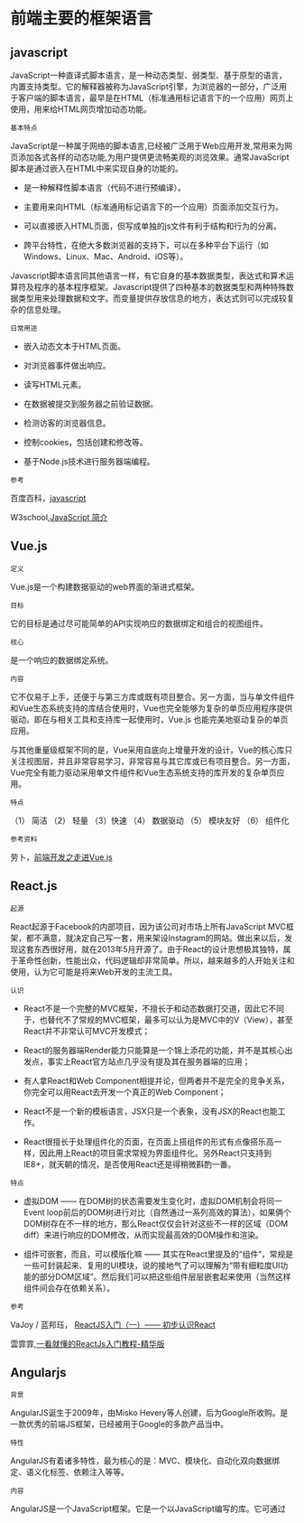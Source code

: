 # 前端主要的框架语言

## javascript

JavaScript一种直译式脚本语言，是一种动态类型、弱类型、基于原型的语言，内置支持类型。它的解释器被称为JavaScript引擎，为浏览器的一部分，广泛用于客户端的脚本语言，最早是在HTML（标准通用标记语言下的一个应用）网页上使用，用来给HTML网页增加动态功能。

`基本特点`

JavaScript是一种属于网络的脚本语言,已经被广泛用于Web应用开发,常用来为网页添加各式各样的动态功能,为用户提供更流畅美观的浏览效果。通常JavaScript脚本是通过嵌入在HTML中来实现自身的功能的。

- 是一种解释性脚本语言（代码不进行预编译）。

- 主要用来向HTML（标准通用标记语言下的一个应用）页面添加交互行为。

- 可以直接嵌入HTML页面，但写成单独的js文件有利于结构和行为的分离。 

- 跨平台特性，在绝大多数浏览器的支持下，可以在多种平台下运行（如Windows、Linux、Mac、Android、iOS等）。

Javascript脚本语言同其他语言一样，有它自身的基本数据类型，表达式和算术运算符及程序的基本程序框架。Javascript提供了四种基本的数据类型和两种特殊数据类型用来处理数据和文字。而变量提供存放信息的地方，表达式则可以完成较复杂的信息处理。

`日常用途`

- 嵌入动态文本于HTML页面。

- 对浏览器事件做出响应。

- 读写HTML元素。 

- 在数据被提交到服务器之前验证数据。

- 检测访客的浏览器信息。

- 控制cookies，包括创建和修改等。 

- 基于Node.js技术进行服务器端编程。

`参考`

百度百科，[javascript](https://baike.baidu.com/item/javascript/321142?fr=aladdin&fromid=10687961&fromtitle=js)

W3school,[JavaScript 简介](http://www.w3school.com.cn/js/js_intro.asp)

## Vue.js

`定义`

Vue.js是一个构建数据驱动的web界面的渐进式框架。

`目标`

它的目标是通过尽可能简单的API实现响应的数据绑定和组合的视图组件。

`核心`

是一个响应的数据绑定系统。

`内容`

它不仅易于上手，还便于与第三方库或既有项目整合。另一方面，当与单文件组件和Vue生态系统支持的库结合使用时，Vue也完全能够为复杂的单页应用程序提供驱动。即在与相关工具和支持库一起使用时，Vue.js 也能完美地驱动复杂的单页应用。

与其他重量级框架不同的是，Vue采用自底向上增量开发的设计。Vue的核心库只关注视图层，并且非常容易学习，非常容易与其它库或已有项目整合。另一方面，Vue完全有能力驱动采用单文件组件和Vue生态系统支持的库开发的复杂单页应用。

`特点`

（1） 简洁 （2） 轻量 （3）快速 （4） 数据驱动 （5） 模块友好 （6） 组件化

`参考资料`

劳卜，[前端开发之走进Vue.js](http://www.cnblogs.com/luozhihao/p/6014098.html)

## React.js

`起源`

React起源于Facebook的内部项目，因为该公司对市场上所有JavaScript MVC框架，都不满意，就决定自己写一套，用来架设Instagram的网站。做出来以后，发现这套东西很好用，就在2013年5月开源了。由于React的设计思想极其独特，属于革命性创新，性能出众，代码逻辑却非常简单。所以，越来越多的人开始关注和使用，认为它可能是将来Web开发的主流工具。

`认识`

- React不是一个完整的MVC框架，不擅长于和动态数据打交道，因此它不同于，也替代不了常规的MVC框架，最多可以认为是MVC中的V（View），甚至React并不非常认可MVC开发模式；

- React的服务器端Render能力只能算是一个锦上添花的功能，并不是其核心出发点，事实上React官方站点几乎没有提及其在服务器端的应用；

- 有人拿React和Web Component相提并论，但两者并不是完全的竞争关系，你完全可以用React去开发一个真正的Web Component；

- React不是一个新的模板语言，JSX只是一个表象，没有JSX的React也能工作。

- React很擅长于处理组件化的页面，在页面上搭组件的形式有点像搭乐高一样，因此用上React的项目需求常规为界面组件化。另外React只支持到IE8+，就天朝的情况，是否使用React还是得稍微斟酌一番。

`特点`

- 虚拟DOM —— 在DOM树的状态需要发生变化时，虚拟DOM机制会将同一Event loop前后的DOM树进行对比（自然通过一系列高效的算法），如果俩个DOM树存在不一样的地方，那么React仅仅会针对这些不一样的区域（DOM diff）来进行响应的DOM修改，从而实现最高效的DOM操作和渲染。

- 组件可嵌套，而且，可以模版化嘛 —— 其实在React里提及的“组件”，常规是一些可封装起来、复用的UI模块，说的接地气了可以理解为“带有细粒度UI功能的部分DOM区域”。然后我们可以把这些组件层层嵌套起来使用（当然这样组件间会存在依赖关系）。

`参考`

VaJoy / 蓝邦珏， [ReactJS入门（一）—— 初步认识React](https://www.cnblogs.com/vajoy/p/4591274.html)

雲霏霏,[一看就懂的ReactJs入门教程-精华版](https://www.cnblogs.com/yunfeifei/p/4486125.html)

## Angularjs

`背景`

AngularJS诞生于2009年，由Misko Hevery等人创建，后为Google所收购。是一款优秀的前端JS框架，已经被用于Google的多款产品当中。

`特性`

AngularJS有着诸多特性，最为核心的是：MVC、模块化、自动化双向数据绑定、语义化标签、依赖注入等等。

`内容`

AngularJS是一个JavaScript框架。它是一个以JavaScript编写的库。它可通过<script>标签添加到HTML页面。

AngularJS通过指令扩展了HTML，且通过表达式绑定数据到HTML。

AngularJS是以一个JavaScript文件形式发布的，可通过script标签添加到网页中。

`理念`

Angular信奉的是，当组建视图(UI)同时又要写软件逻辑时，声明式的代码会比命令式的代码好得多，尽管命令式的代码非常适合用来表述业务逻辑。

`优点`

1. 模板功能强大丰富，并且是声明式的，自带了丰富的Angular指令；

2. 是一个比较完善的前端MVC框架，包含模板，数据双向绑定，路由，模块化，服务，过滤器，依赖注入等所有功能；

3. 自定义Directive，比jQuery插件还灵活，但是需要深入了解Directive的一些特性，简单的封装容易，复杂一点官方没有提供详细的介绍文档，我们可以通过阅读源代码来找到某些我们需要的东西，如：在directive使用 $parse；

4. ng模块化比较大胆的引入了Java的一些东西（依赖注入），能够很容易的写出可复用的代码，对于敏捷开发的团队来说非常有帮助，我们的项目从上线到目前，UI变化很大，在摸索中迭代产品，但是js的代码基本上很少改动。

5. 补充：Angular支持单元测试和e2e-testing。

`缺点`

1. 验证功能错误信息显示比较薄弱，需要写很多模板标签，没有jQuery Validate方便，所以我们自己封装了验证的错误信息提示，详细参考 why520crazy/w5c-validator-angular · GitHub ；

2. ngView只能有一个，不能嵌套多个视图，虽然有 angular-ui/ui-router · GitHub 解决，但是貌似ui-router 对于URL的控制不是很灵活，必须是嵌套式的（也许我没有深入了解或者新版本有改进）；

3. 对于特别复杂的应用场景，貌似性能有点问题，特别是在Windows下使用chrome浏览器，不知道是内存泄漏了还是什么其他问题，没有找到好的解决方案，奇怪的是在IE10下反而很快，对此还在观察中；

4. 这次从1.0.X升级到1.2.X，貌似有比较大的调整，没有完美兼容低版本，升级之后可能会导致一个兼容性的BUG，具体详细信息参考官方文档 AngularJS ，对应的中文版本：Angular 1.0到1.2 迁移指南

5. ng提倡在控制器里面不要有操作DOM的代码，对于一些jQuery 插件的使用，如果想不破坏代码的整洁性，需要写一些directive去封装插件，但是现在有很多插件的版本已经支持Angular了，如：jQuery File Upload Demo

6. Angular 太笨重了，没有让用户选择一个轻量级的版本，当然1.2.X后，Angular也在做一些更改，比如把route，animate等模块独立出去，让用户自己去选择。

`参考资料`

阿辉，[AngularJS------认识AngularJS](https://www.cnblogs.com/netxiaohui/p/5765463.html)

葡萄城控件技术团队，[带你走近AngularJS - 基本功能介绍](https://www.cnblogs.com/powertoolsteam/p/angularjs-introdection.html)

## Angular,react和Vue的比较

`参考资料`

[前端学习总结（二十三）——前端框架天下三分：Angular React 和 Vue的比较](http://blog.csdn.net/haoshidai/article/details/52346865)

[react.js,angular.js,vue.js学习哪个好？](https://www.zhihu.com/question/39943474)

[前端框架Vue、angular、React的优点和缺点](https://www.cnblogs.com/Zcqian/p/6843787.html)


